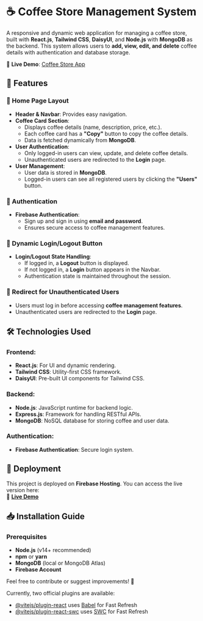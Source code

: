 # ☕ Coffee Store Management System  

A responsive and dynamic web application for managing a coffee store, built with **React.js**, **Tailwind CSS**, **DaisyUI**, and **Node.js** with **MongoDB** as the backend. This system allows users to **add, view, edit, and delete** coffee details with authentication and database storage.  

🔗 **Live Demo**: [Coffee Store App](https://cofee-store-b9f7b.web.app/)  

## 🚀 Features  

### 🌟 Home Page Layout  
- **Header & Navbar**: Provides easy navigation.  
- **Coffee Card Section**:  
  - Displays coffee details (name, description, price, etc.).  
  - Each coffee card has a **"Copy"** button to copy the coffee details.  
  - Data is fetched dynamically from **MongoDB**.  
- **User Authentication**:  
  - Only logged-in users can view, update, and delete coffee details.  
  - Unauthenticated users are redirected to the **Login** page.  
- **User Management**:  
  - User data is stored in **MongoDB**.  
  - Logged-in users can see all registered users by clicking the **"Users"** button.  

### 🔐 Authentication  
- **Firebase Authentication**:  
  - Sign up and sign in using **email and password**.  
  - Ensures secure access to coffee management features.  

### 🔄 Dynamic Login/Logout Button  
- **Login/Logout State Handling**:  
  - If logged in, a **Logout** button is displayed.  
  - If not logged in, a **Login** button appears in the Navbar.  
  - Authentication state is maintained throughout the session.  

### 🚪 Redirect for Unauthenticated Users  
- Users must log in before accessing **coffee management features**.  
- Unauthenticated users are redirected to the **Login** page.  

## 🛠 Technologies Used  

### **Frontend:**  
- **React.js**: For UI and dynamic rendering.  
- **Tailwind CSS**: Utility-first CSS framework.  
- **DaisyUI**: Pre-built UI components for Tailwind CSS.  

### **Backend:**  
- **Node.js**: JavaScript runtime for backend logic.  
- **Express.js**: Framework for handling RESTful APIs.  
- **MongoDB**: NoSQL database for storing coffee and user data.  

### **Authentication:**  
- **Firebase Authentication**: Secure login system.  

## 🚀 Deployment  
This project is deployed on **Firebase Hosting**. You can access the live version here:  
🔗 **[Live Demo](https://cofee-store-b9f7b.web.app/)**  

## 📥 Installation Guide  

### **Prerequisites**  
- **Node.js** (v14+ recommended)  
- **npm** or **yarn**  
- **MongoDB** (local or MongoDB Atlas)  
- **Firebase Account**  



Feel free to contribute or suggest improvements! 🚀  


Currently, two official plugins are available:

- [@vitejs/plugin-react](https://github.com/vitejs/vite-plugin-react/blob/main/packages/plugin-react/README.md) uses [Babel](https://babeljs.io/) for Fast Refresh
- [@vitejs/plugin-react-swc](https://github.com/vitejs/vite-plugin-react-swc) uses [SWC](https://swc.rs/) for Fast Refresh
